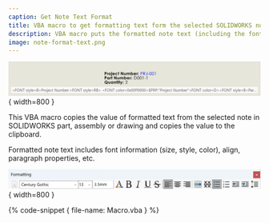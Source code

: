 ```yaml
---
caption: Get Note Text Format
title: VBA macro to get formatting text form the selected SOLIDWORKS note
description: VBA macro puts the formatted note text (including the font parameters, size and color) from the selected note in the SOLIDWORKS document into the clipboard
image: note-format-text.png
---
```

![Formatted note text](note-format-text.png){ width=800 }

This VBA macro copies the value of formatted text from the selected note in SOLIDWORKS part, assembly or drawing and copies the value to the clipboard.

Formatted note text includes font information (size, style, color), align, paragraph properties, etc.

![Note formatting](note-formatting.png){ width=800 }

{% code-snippet { file-name: Macro.vba } %}